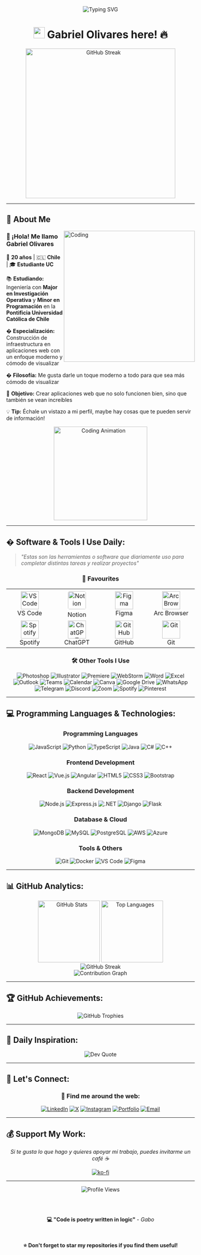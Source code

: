 <div align="center">
  <img src="https://readme-typing-svg.herokuapp.com?font=Fira+Code&size=30&duration=3000&pause=1000&color=58A6FF&center=true&vCenter=true&width=600&lines=Holaa%2C+soy+Gaboo!!+👋;Cómo+va+tu+día%3F+😊;Welcome+to+my+GitHub!+🚀" alt="Typing SVG" />
</div>

<h1 align="center">
  <img src="https://media.giphy.com/media/hvRJCLFzcasrR4ia7z/giphy.gif" width="30px"/> 
  Gabriel Olivares here! 🔥
</h1>

<div align="center">
  <img src="https://github-readme-streak-stats.herokuapp.com/?user=gabolvrss&theme=github-dark&hide_border=true" alt="GitHub Streak" width="400"/>
</div>

---

## 🚀 About Me

<img align="right" alt="Coding" width="350" src="https://cdn.dribbble.com/users/1162077/screenshots/3848914/programmer.gif">

### 👋 ¡Hola! Me llamo **Gabriel Olivares**

🎂 **20 años** | 🇨🇱 **Chile** | 🎓 **Estudiante UC**

📚 **Estudiando:** Ingeniería con **Major en Investigación Operativa** y **Minor en Programación** en la **Pontificia Universidad Católica de Chile**

� **Especialización:** Construcción de infraestructura en aplicaciones web con un enfoque moderno y cómodo de visualizar

� **Filosofía:** Me gusta darle un toque moderno a todo para que sea más cómodo de visualizar

🎯 **Objetivo:** Crear aplicaciones web que no solo funcionen bien, sino que también se vean increíbles

💡 **Tip:** Échale un vistazo a mi perfil, maybe hay cosas que te pueden servir de información!

<div align="center">
  <img src="https://media.giphy.com/media/J2awouDsf23R2vo2p5/giphy.gif" width="250" alt="Coding Animation"/>
</div>

---

## � Software & Tools I Use Daily:

> *"Estas son las herramientas o software que diariamente uso para completar distintas tareas y realizar proyectos"*

<div align="center">

### 💖 Favourites
<table>
<tr>
<td align="center" width="120">
<img src="https://cdn.jsdelivr.net/gh/devicons/devicon/icons/vscode/vscode-original.svg" width="48" height="48" alt="VS Code"/>
<br>VS Code
</td>
<td align="center" width="120">
<img src="https://github.com/user-attachments/assets/notion-icon" width="48" height="48" alt="Notion" style="background: white; border-radius: 8px; padding: 4px;"/>
<br>Notion
</td>
<td align="center" width="120">
<img src="https://cdn.jsdelivr.net/gh/devicons/devicon/icons/figma/figma-original.svg" width="48" height="48" alt="Figma"/>
<br>Figma
</td>
<td align="center" width="120">
<img src="https://github.com/user-attachments/assets/arc-browser-icon" width="48" height="48" alt="Arc Browser"/>
<br>Arc Browser
</td>
</tr>
<tr>
<td align="center" width="120">
<img src="https://github.com/user-attachments/assets/spotify-icon" width="48" height="48" alt="Spotify"/>
<br>Spotify
</td>
<td align="center" width="120">
<img src="https://github.com/user-attachments/assets/chatgpt-icon" width="48" height="48" alt="ChatGPT"/>
<br>ChatGPT
</td>
<td align="center" width="120">
<img src="https://cdn.jsdelivr.net/gh/devicons/devicon/icons/github/github-original.svg" width="48" height="48" alt="GitHub"/>
<br>GitHub
</td>
<td align="center" width="120">
<img src="https://cdn.jsdelivr.net/gh/devicons/devicon/icons/git/git-original.svg" width="48" height="48" alt="Git"/>
<br>Git
</td>
</tr>
</table>

### 🛠️ Other Tools I Use
![Photoshop](https://img.shields.io/badge/-Photoshop-31A8FF?style=flat-square&logo=adobe-photoshop&logoColor=white)
![Illustrator](https://img.shields.io/badge/-Illustrator-FF9A00?style=flat-square&logo=adobe-illustrator&logoColor=white)
![Premiere](https://img.shields.io/badge/-Premiere-9999FF?style=flat-square&logo=adobe-premiere-pro&logoColor=white)
![WebStorm](https://img.shields.io/badge/-WebStorm-000000?style=flat-square&logo=webstorm&logoColor=white)
![Word](https://img.shields.io/badge/-Word-2B579A?style=flat-square&logo=microsoft-word&logoColor=white)
![Excel](https://img.shields.io/badge/-Excel-217346?style=flat-square&logo=microsoft-excel&logoColor=white)
![Outlook](https://img.shields.io/badge/-Outlook-0078D4?style=flat-square&logo=microsoft-outlook&logoColor=white)
![Teams](https://img.shields.io/badge/-Teams-6264A7?style=flat-square&logo=microsoft-teams&logoColor=white)
![Calendar](https://img.shields.io/badge/-Calendar-0078D4?style=flat-square&logo=microsoft-outlook&logoColor=white)
![Canva](https://img.shields.io/badge/-Canva-00C4CC?style=flat-square&logo=canva&logoColor=white)
![Google Drive](https://img.shields.io/badge/-Drive-4285F4?style=flat-square&logo=google-drive&logoColor=white)
![WhatsApp](https://img.shields.io/badge/-WhatsApp-25D366?style=flat-square&logo=whatsapp&logoColor=white)
![Telegram](https://img.shields.io/badge/-Telegram-2AABEE?style=flat-square&logo=telegram&logoColor=white)
![Discord](https://img.shields.io/badge/-Discord-5865F2?style=flat-square&logo=discord&logoColor=white)
![Zoom](https://img.shields.io/badge/-Zoom-2D8CFF?style=flat-square&logo=zoom&logoColor=white)
![Spotify](https://img.shields.io/badge/-Spotify-1ED760?style=flat-square&logo=spotify&logoColor=white)
![Pinterest](https://img.shields.io/badge/-Pinterest-BD081C?style=flat-square&logo=pinterest&logoColor=white)

</div>

---

## 💻 Programming Languages & Technologies:

<div align="center">
  
### Programming Languages
![JavaScript](https://img.shields.io/badge/-JavaScript-F7DF1E?style=for-the-badge&logo=javascript&logoColor=black)
![Python](https://img.shields.io/badge/-Python-3776AB?style=for-the-badge&logo=python&logoColor=white)
![TypeScript](https://img.shields.io/badge/-TypeScript-3178C6?style=for-the-badge&logo=typescript&logoColor=white)
![Java](https://img.shields.io/badge/-Java-007396?style=for-the-badge&logo=java&logoColor=white)
![C#](https://img.shields.io/badge/-C%23-239120?style=for-the-badge&logo=c-sharp&logoColor=white)
![C++](https://img.shields.io/badge/-C++-00599C?style=for-the-badge&logo=c%2B%2B&logoColor=white)

### Frontend Development
![React](https://img.shields.io/badge/-React-61DAFB?style=for-the-badge&logo=react&logoColor=black)
![Vue.js](https://img.shields.io/badge/-Vue.js-4FC08D?style=for-the-badge&logo=vue.js&logoColor=white)
![Angular](https://img.shields.io/badge/-Angular-DD0031?style=for-the-badge&logo=angular&logoColor=white)
![HTML5](https://img.shields.io/badge/-HTML5-E34F26?style=for-the-badge&logo=html5&logoColor=white)
![CSS3](https://img.shields.io/badge/-CSS3-1572B6?style=for-the-badge&logo=css3&logoColor=white)
![Bootstrap](https://img.shields.io/badge/-Bootstrap-7952B3?style=for-the-badge&logo=bootstrap&logoColor=white)

### Backend Development
![Node.js](https://img.shields.io/badge/-Node.js-339933?style=for-the-badge&logo=node.js&logoColor=white)
![Express.js](https://img.shields.io/badge/-Express.js-000000?style=for-the-badge&logo=express&logoColor=white)
![.NET](https://img.shields.io/badge/-.NET-512BD4?style=for-the-badge&logo=.net&logoColor=white)
![Django](https://img.shields.io/badge/-Django-092E20?style=for-the-badge&logo=django&logoColor=white)
![Flask](https://img.shields.io/badge/-Flask-000000?style=for-the-badge&logo=flask&logoColor=white)

### Database & Cloud
![MongoDB](https://img.shields.io/badge/-MongoDB-47A248?style=for-the-badge&logo=mongodb&logoColor=white)
![MySQL](https://img.shields.io/badge/-MySQL-4479A1?style=for-the-badge&logo=mysql&logoColor=white)
![PostgreSQL](https://img.shields.io/badge/-PostgreSQL-336791?style=for-the-badge&logo=postgresql&logoColor=white)
![AWS](https://img.shields.io/badge/-AWS-232F3E?style=for-the-badge&logo=amazon-aws&logoColor=white)
![Azure](https://img.shields.io/badge/-Azure-0078D4?style=for-the-badge&logo=microsoft-azure&logoColor=white)

### Tools & Others
![Git](https://img.shields.io/badge/-Git-F05032?style=for-the-badge&logo=git&logoColor=white)
![Docker](https://img.shields.io/badge/-Docker-2496ED?style=for-the-badge&logo=docker&logoColor=white)
![VS Code](https://img.shields.io/badge/-VS%20Code-007ACC?style=for-the-badge&logo=visual-studio-code&logoColor=white)
![Figma](https://img.shields.io/badge/-Figma-F24E1E?style=for-the-badge&logo=figma&logoColor=white)

</div>

---

## 📊 GitHub Analytics:

<div align="center">
  <img src="https://github-readme-stats.vercel.app/api?username=gabolvrss&show_icons=true&theme=github_dark&hide_border=true&count_private=true&bg_color=0d1117&title_color=58a6ff&text_color=c9d1d9&icon_color=f85149" alt="GitHub Stats" height="165">
  <img src="https://github-readme-stats.vercel.app/api/top-langs/?username=gabolvrss&layout=compact&theme=github_dark&hide_border=true&bg_color=0d1117&title_color=58a6ff&text_color=c9d1d9" alt="Top Languages" height="165">
</div>

<div align="center">
  <img src="https://github-readme-streak-stats.herokuapp.com/?user=gabolvrss&theme=github-dark-blue&hide_border=true&background=0d1117&stroke=30363d&ring=58a6ff&fire=f85149&currStreakLabel=c9d1d9" alt="GitHub Streak" />
</div>

<div align="center">
  <img src="https://github-readme-activity-graph.vercel.app/graph?username=gabolvrss&theme=github-compact&hide_border=true&bg_color=0d1117&color=c9d1d9&line=58a6ff&point=f85149" alt="Contribution Graph" />
</div>

---

## 🏆 GitHub Achievements:

<div align="center">
  <img src="https://github-profile-trophy.vercel.app/?username=gabolvrss&theme=github_dark&no-frame=true&no-bg=false&margin-w=4&column=4" alt="GitHub Trophies" />
</div>

---

## 💭 Daily Inspiration:

<div align="center">
  <img src="https://quotes-github-readme.vercel.app/api?type=horizontal&theme=github_dark&border=true&quote_color=58a6ff&author_color=c9d1d9&bg_color=0d1117" alt="Dev Quote" />
</div>

---

## 🤝 Let's Connect:

<div align="center">

### 📱 Find me around the web:
  
[![LinkedIn](https://img.shields.io/badge/-LinkedIn-0A66C2?style=for-the-badge&logo=linkedin&logoColor=white&labelColor=0A66C2)](https://linkedin.com/in/gabolvrss)
[![X](https://img.shields.io/badge/-X-000000?style=for-the-badge&logo=x&logoColor=white&labelColor=000000)](https://x.com/gabolvrss)
[![Instagram](https://img.shields.io/badge/-Instagram-E4405F?style=for-the-badge&logo=instagram&logoColor=white&labelColor=E4405F)](https://instagram.com/gabriel.olvrss)
[![Portfolio](https://img.shields.io/badge/-Portfolio-21262D?style=for-the-badge&logo=react&logoColor=58A6FF&labelColor=21262D)](https://gabolvrss.dev)
[![Email](https://img.shields.io/badge/-Email-EA4335?style=for-the-badge&logo=gmail&logoColor=white&labelColor=EA4335)](mailto:gabriel@gabolvrss.dev)

</div>

---

## 💰 Support My Work:

<div align="center">
  
*Si te gusta lo que hago y quieres apoyar mi trabajo, puedes invitarme un café ☕*
  
[![ko-fi](https://ko-fi.com/img/githubbutton_sm.svg)](https://ko-fi.com/gabolvrss)

</div>

---

<div align="center">
  <img src="https://komarev.com/ghpvc/?username=gabolvrss&label=Profile%20Views&color=58A6FF&style=flat-square" alt="Profile Views" />
  
  <br><br>
  
  **💻 "Code is poetry written in logic"** - *Gabo*
  
  <br>
  
  **⭐ Don't forget to star my repositories if you find them useful!**
</div>
<!--

